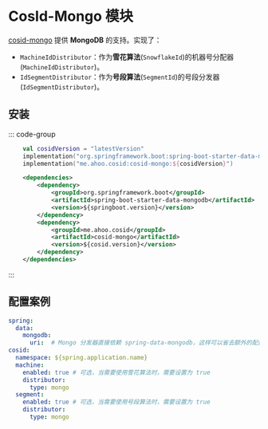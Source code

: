 # CosId-Mongo 模块

[cosid-mongo](https://github.com/Ahoo-Wang/CosId/tree/main/cosid-mongo) 提供 **MongoDB** 的支持。实现了：

- `MachineIdDistributor`：作为**雪花算法**(`SnowflakeId`)的机器号分配器 (`MachineIdDistributor`)。
- `IdSegmentDistributor`：作为**号段算法**(`SegmentId`)的号段分发器 (`IdSegmentDistributor`)。

## 安装

::: code-group
```kotlin [Gradle(Kotlin)]
    val cosidVersion = "latestVersion"
    implementation("org.springframework.boot:spring-boot-starter-data-mongodb")
    implementation("me.ahoo.cosid:cosid-mongo:${cosidVersion}")
```
```xml [Maven]
    <dependencies>
        <dependency>
            <groupId>org.springframework.boot</groupId>
            <artifactId>spring-boot-starter-data-mongodb</artifactId>
            <version>${springboot.version}</version>
        </dependency>
        <dependency>
            <groupId>me.ahoo.cosid</groupId>
            <artifactId>cosid-mongo</artifactId>
            <version>${cosid.version}</version>
        </dependency>
    </dependencies>
```
:::

## 配置案例

```yaml {4,10,14}
spring:
  data:
    mongodb:
      uri:  # Mongo 分发器直接依赖 spring-data-mongodb，这样可以省去额外的配置。
cosid:
  namespace: ${spring.application.name}
  machine:
    enabled: true # 可选，当需要使用雪花算法时，需要设置为 true
    distributor:
      type: mongo
  segment:
    enabled: true # 可选，当需要使用号段算法时，需要设置为 true
    distributor:
      type: mongo
```